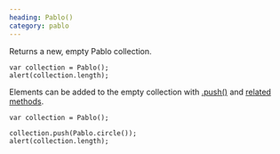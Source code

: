 ```yaml
--- 
heading: Pablo()
category: pablo
---
```


Returns a new, empty Pablo collection.

    var collection = Pablo();
    alert(collection.length);


Elements can be added to the empty collection with [.push()][push] and [related methods][collection-manipulation].

    var collection = Pablo();
    
    collection.push(Pablo.circle());
    alert(collection.length);


[push]: /api/push/
[collection-manipulation]: /api/#collection-manipulation